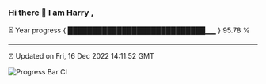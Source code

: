 ### Hi there 👋 I am Harry , 

⏳ Year progress { ████████████████████████████▁▁ } 95.78 %

---

⏰ Updated on Fri, 16 Dec 2022 14:11:52 GMT

![Progress Bar CI](https://github.com/duykhang68/duykhang68/workflows/Progress%20Bar%20CI/badge.svg)
